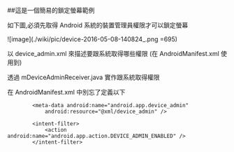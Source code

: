 ##這是一個簡易的鎖定螢幕範例

如下圖,必須先取得 Android 系統的裝置管理員權限才可以鎖定螢幕

![image](./wiki/pic/device-2016-05-08-140824_.png =695)

以 device_admin.xml 來描述要跟系統取得哪些權限 (在 AndroidManifest.xml 使用到)

透過 mDeviceAdminReceiver.java 實作跟系統取得權限

在 AndroidManifest.xml 中別忘了定義以下

<receiver android:name=".mDeviceAdminReceiver" android:label="@string/app_name"
            android:description="@string/str_screenlock_descript" android:permission="android.permission.BIND_DEVICE_ADMIN">

            <meta-data android:name="android.app.device_admin"
                android:resource="@xml/device_admin" />

            <intent-filter>
                <action android:name="android.app.action.DEVICE_ADMIN_ENABLED" />
            </intent-filter>

</receiver>